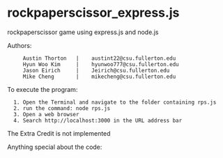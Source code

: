# rockpaperscissor_express.js
rockpaperscissor game using express.js and node.js

Authors:

         Austin Thorton   |    austint22@csu.fullerton.edu
         Hyun Woo Kim     |    hyunwoo777@csu.fullerton.edu 
         Jason Eirich     |    Jeirich@csu.fullerton.edu  
         Mike Cheng       |    mikecheng@csu.fullerton.edu 
         
        
To execute the program:

      1. Open the Terminal and navigate to the folder containing rps.js
      2. run the command: node rps.js
      3. Open a web browser
      4. Search http://localhost:3000 in the URL address bar
      


The Extra Credit is not implemented

Anything special about the code:
